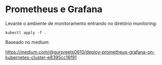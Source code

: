 # Prometheus e Grafana

Levante o ambiente de monitoramento entrando no diretório monitoring:

`kubectl apply -f .`

Baseado no medium:

https://medium.com/@gurpreets0610/deploy-prometheus-grafana-on-kubernetes-cluster-e8395cc16f91